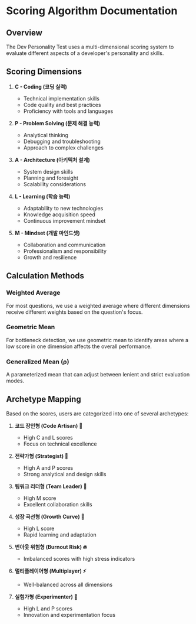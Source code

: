 # Scoring Algorithm Documentation

## Overview

The Dev Personality Test uses a multi-dimensional scoring system to evaluate different aspects of a developer's personality and skills.

## Scoring Dimensions

1. **C - Coding (코딩 실력)**
   - Technical implementation skills
   - Code quality and best practices
   - Proficiency with tools and languages

2. **P - Problem Solving (문제 해결 능력)**
   - Analytical thinking
   - Debugging and troubleshooting
   - Approach to complex challenges

3. **A - Architecture (아키텍처 설계)**
   - System design skills
   - Planning and foresight
   - Scalability considerations

4. **L - Learning (학습 능력)**
   - Adaptability to new technologies
   - Knowledge acquisition speed
   - Continuous improvement mindset

5. **M - Mindset (개발 마인드셋)**
   - Collaboration and communication
   - Professionalism and responsibility
   - Growth and resilience

## Calculation Methods

### Weighted Average
For most questions, we use a weighted average where different dimensions receive different weights based on the question's focus.

### Geometric Mean
For bottleneck detection, we use geometric mean to identify areas where a low score in one dimension affects the overall performance.

### Generalized Mean (ρ)
A parameterized mean that can adjust between lenient and strict evaluation modes.

## Archetype Mapping

Based on the scores, users are categorized into one of several archetypes:

1. **코드 장인형 (Code Artisan) 🔨**
   - High C and L scores
   - Focus on technical excellence

2. **전략가형 (Strategist) 🧠**
   - High A and P scores
   - Strong analytical and design skills

3. **팀워크 리더형 (Team Leader) 🤝**
   - High M score
   - Excellent collaboration skills

4. **성장 곡선형 (Growth Curve) 🚀**
   - High L score
   - Rapid learning and adaptation

5. **번아웃 위험형 (Burnout Risk) 🔥**
   - Imbalanced scores with high stress indicators

6. **멀티플레이어형 (Multiplayer) ⚡**
   - Well-balanced across all dimensions

7. **실험가형 (Experimenter) 🧪**
   - High L and P scores
   - Innovation and experimentation focus